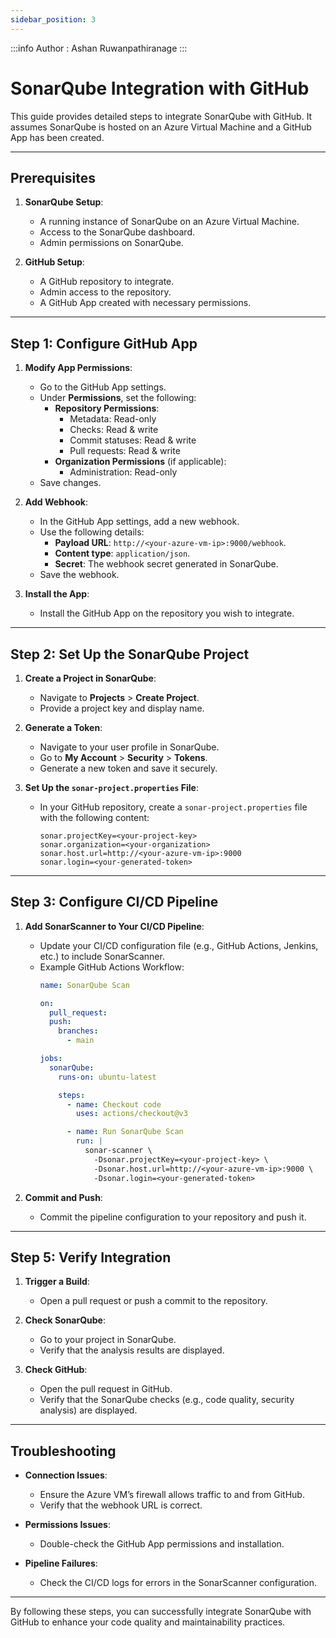 ```yaml
---
sidebar_position: 3
---
```


:::info
Author : Ashan Ruwanpathiranage 
:::

# SonarQube Integration with GitHub

This guide provides detailed steps to integrate SonarQube with GitHub. It assumes SonarQube is hosted on an Azure Virtual Machine and a GitHub App has been created.

---

## Prerequisites

1. **SonarQube Setup**:
   - A running instance of SonarQube on an Azure Virtual Machine.
   - Access to the SonarQube dashboard.
   - Admin permissions on SonarQube.

2. **GitHub Setup**:
   - A GitHub repository to integrate.
   - Admin access to the repository.
   - A GitHub App created with necessary permissions.

---

## Step 1: Configure GitHub App

1. **Modify App Permissions**:
   - Go to the GitHub App settings.
   - Under **Permissions**, set the following:
     - **Repository Permissions**: 
       - Metadata: Read-only
       - Checks: Read & write
       - Commit statuses: Read & write
       - Pull requests: Read & write
     - **Organization Permissions** (if applicable): 
       - Administration: Read-only
   - Save changes.

2. **Add Webhook**:
   - In the GitHub App settings, add a new webhook.
   - Use the following details:
     - **Payload URL**: `http://<your-azure-vm-ip>:9000/webhook`.
     - **Content type**: `application/json`.
     - **Secret**: The webhook secret generated in SonarQube.
   - Save the webhook.

3. **Install the App**:
   - Install the GitHub App on the repository you wish to integrate.

---

## Step 2: Set Up the SonarQube Project

1. **Create a Project in SonarQube**:
   - Navigate to **Projects** > **Create Project**.
   - Provide a project key and display name.

2. **Generate a Token**:
   - Navigate to your user profile in SonarQube.
   - Go to **My Account** > **Security** > **Tokens**.
   - Generate a new token and save it securely.

3. **Set Up the `sonar-project.properties` File**:
   - In your GitHub repository, create a `sonar-project.properties` file with the following content:
     ```properties
     sonar.projectKey=<your-project-key>
     sonar.organization=<your-organization>
     sonar.host.url=http://<your-azure-vm-ip>:9000
     sonar.login=<your-generated-token>
     ```

---

## Step 3: Configure CI/CD Pipeline

1. **Add SonarScanner to Your CI/CD Pipeline**:
   - Update your CI/CD configuration file (e.g., GitHub Actions, Jenkins, etc.) to include SonarScanner.
   - Example GitHub Actions Workflow:
     ```yaml
     name: SonarQube Scan

     on:
       pull_request:
       push:
         branches:
           - main

     jobs:
       sonarQube:
         runs-on: ubuntu-latest

         steps:
           - name: Checkout code
             uses: actions/checkout@v3

           - name: Run SonarQube Scan
             run: |
               sonar-scanner \
                 -Dsonar.projectKey=<your-project-key> \
                 -Dsonar.host.url=http://<your-azure-vm-ip>:9000 \
                 -Dsonar.login=<your-generated-token>
     ```

2. **Commit and Push**:
   - Commit the pipeline configuration to your repository and push it.

---

## Step 5: Verify Integration

1. **Trigger a Build**:
   - Open a pull request or push a commit to the repository.

2. **Check SonarQube**:
   - Go to your project in SonarQube.
   - Verify that the analysis results are displayed.

3. **Check GitHub**:
   - Open the pull request in GitHub.
   - Verify that the SonarQube checks (e.g., code quality, security analysis) are displayed.

---

## Troubleshooting

- **Connection Issues**:
  - Ensure the Azure VM’s firewall allows traffic to and from GitHub.
  - Verify that the webhook URL is correct.

- **Permissions Issues**:
  - Double-check the GitHub App permissions and installation.

- **Pipeline Failures**:
  - Check the CI/CD logs for errors in the SonarScanner configuration.

---

By following these steps, you can successfully integrate SonarQube with GitHub to enhance your code quality and maintainability practices.

